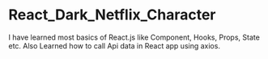 # React_Dark_Netflix_Character
I have learned most basics of React.js like Component, Hooks, Props, State etc. Also Learned how to call Api data in React app using axios.
